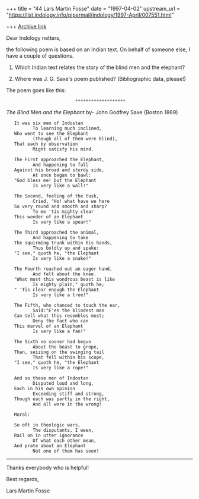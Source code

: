 +++
title = "44 Lars Martin Fosse"
date = "1997-04-02"
upstream_url = "https://list.indology.info/pipermail/indology/1997-April/007551.html"

+++
[Archive link](https://list.indology.info/pipermail/indology/1997-April/007551.html)

Dear Indology netters,

the following poem is based on an Indian text. On behalf of someone else, I
have a couple of questions. 

1) Which Indian text relates the story of the blind men and the elephant?

2) Where was J. G. Saxe's poem published? (Bibliographic data, please!)

The poem goes like this:

                              *******************

  _The Blind Men and the Elephant_
           by- John Godfrey Saxe
                  (Boston 1869)

       It was six men of Indostan
              To learning much inclined,
       Who went to see the Elephant
              (Though all of them were blind),
       That each by observation
              Might satisfy his mind.

       The First approached the Elephant,
              And happening to fall
       Against his broad and sturdy side,
              At once began to bawl:
       "God bless me! but the Elephant
              Is very like a wall!"

       The Second, feeling of the tusk,
              Cried, "Ho! what have we here
       So very round and smooth and sharp?
              To me 'tis mighty clear
       This wonder of an Elephant
              Is very like a spear!"

       The Third approached the animal,
              And happening to take
       The squirming trunk within his hands,
              Thus boldly up and spake:
       "I see," quoth he, "the Elephant
              Is very like a snake!"

       The Fourth reached out an eager hand,
              And felt about the knee.
       "What most this wondrous beast is like
              Is mighty plain," quoth he;
       " 'Tis clear enough the Elephant
              Is very like a tree!"

       The Fifth, who chanced to touch the ear,
              Said:"E'en the blindest man
       Can tell what this resembles most;
              Deny the fact who can
       This marvel of an Elephant
              Is very like a fan!"

       The Sixth no sooner had begun
              About the beast to grope,
       Than, seizing on the swinging tail
              That fell within his scope,
       "I see," quoth he, "the Elephant
              Is very like a rope!"

       And so these men of Indostan
              Disputed loud and long,
       Each in his own opinion
              Exceeding stiff and strong,
       Though each was partly in the right,
              And all were in the wrong!

       Moral:

       So oft in theologic wars,
              The disputants, I ween,
       Rail on in utter ignorance
              Of what each other mean,
       And prate about an Elephant
              Not one of them has seen!

************************************

Thanks everybody who is helpful!

Best regards,

Lars Martin Fosse





